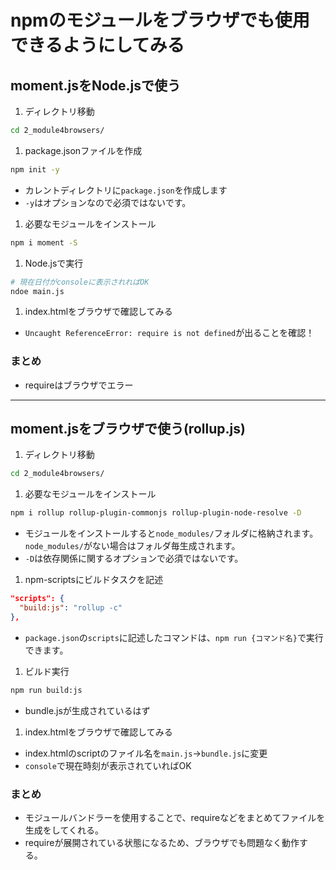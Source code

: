 # npmのモジュールをブラウザでも使用できるようにしてみる

## moment.jsをNode.jsで使う

1. ディレクトリ移動
```sh
cd 2_module4browsers/
```
1. package.jsonファイルを作成
```sh
npm init -y
```
  - カレントディレクトリに`package.json`を作成します
  - `-y`はオプションなので必須ではないです。
1. 必要なモジュールをインストール
```sh
npm i moment -S
```
1. Node.jsで実行
```sh
# 現在日付がconsoleに表示されればOK
ndoe main.js
```
1. index.htmlをブラウザで確認してみる
  - `Uncaught ReferenceError: require is not defined`が出ることを確認！

### まとめ
- requireはブラウザでエラー

---

## moment.jsをブラウザで使う(rollup.js)

1. ディレクトリ移動
```sh
cd 2_module4browsers/
```
1. 必要なモジュールをインストール
```sh
npm i rollup rollup-plugin-commonjs rollup-plugin-node-resolve -D
```
  - モジュールをインストールすると`node_modules/`フォルダに格納されます。  
  `node_modules/`がない場合はフォルダ毎生成されます。
  - `-D`は依存関係に関するオプションで必須ではないです。

1. npm-scriptsにビルドタスクを記述
```json
"scripts": {
  "build:js": "rollup -c"
},
```
  - `package.json`の`scripts`に記述したコマンドは、`npm run {コマンド名}`で実行できます。

1. ビルド実行
```sh
npm run build:js
```
  - bundle.jsが生成されているはず

1. index.htmlをブラウザで確認してみる
  - index.htmlのscriptのファイル名を`main.js`->`bundle.js`に変更
  - `console`で現在時刻が表示されていればOK

### まとめ
- モジュールバンドラーを使用することで、requireなどをまとめてファイルを生成をしてくれる。
- requireが展開されている状態になるため、ブラウザでも問題なく動作する。